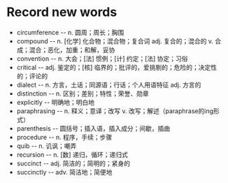 # Record new words


* circumference -- n. 圆周；周长；胸围
* compound -- n. [化学] 化合物；混合物；复合词 adj. 复合的；混合的 v. 合成；混合；恶化，加重；和解，妥协
* convention -- n. 大会；[法] 惯例；[计] 约定；[法] 协定；习俗
* critical -- adj. 鉴定的；[核] 临界的；批评的，爱挑剔的；危险的；决定性的；评论的
* dialect -- n. 方言，土话；同源语；行话；个人用语特征 adj. 方言的
* distinction -- n. 区别；差别；特性；荣誉、勋章
* explicitly -- 明确地；明白地
* paraphrasing -- n. 释义；意译；改写 v. 改写；解述（paraphrase的ing形式）
* parenthesis -- 圆括号；插入语，插入成分；间歇，插曲
* procedure -- n. 程序，手续；步骤
* quib -- n. 讥讽；嘲弄
* recursion -- n. [数] 递归，循环；递归式
* succinct -- adj. 简洁的；简明的；紧身的
* succinctly -- adv. 简洁地；简便地